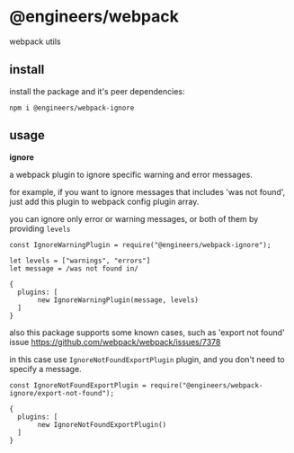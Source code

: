 # @engineers/webpack

webpack utils

## install

install the package and it's peer dependencies:

```
npm i @engineers/webpack-ignore

```

## usage

**ignore**

a webpack plugin to ignore specific warning and error messages.

for example, if you want to ignore messages that includes 'was not found',
just add this plugin to webpack config plugin array.

you can ignore only error or warning messages, or both of them by providing `levels`

```
const IgnoreWarningPlugin = require("@engineers/webpack-ignore");

let levels = ["warnings", "errors"]
let message = /was not found in/

{
  plugins: [
       new IgnoreWarningPlugin(message, levels)
  ]
}
```

also this package supports some known cases, such as 'export not found' issue
https://github.com/webpack/webpack/issues/7378

in this case use `IgnoreNotFoundExportPlugin` plugin, and you don't need to
specify a message.

```
const IgnoreNotFoundExportPlugin = require("@engineers/webpack-ignore/export-not-found");

{
  plugins: [
       new IgnoreNotFoundExportPlugin()
  ]
}
```
